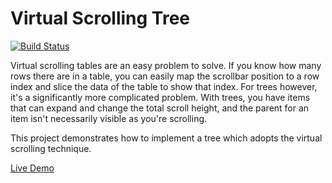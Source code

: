 # Virtual Scrolling Tree

[![Build Status](https://travis-ci.org/PepsRyuu/virtual-scrolling-tree.svg?branch=master)](https://travis-ci.org/PepsRyuu/virtual-scrolling-tree)

Virtual scrolling tables are an easy problem to solve. If you know how many rows there are in a table, you can easily map the scrollbar position to a row index and slice the data of the table to show that index. For trees however, it's a significantly more complicated problem. With trees, you have items that can expand and change the total scroll height, and the parent for an item isn't necessarily visible as you're scrolling. 

This project demonstrates how to implement a tree which adopts the virtual scrolling technique.

[Live Demo](http://pepsryuu.github.io/demo/vst/)